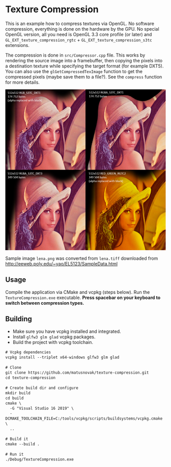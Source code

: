 # Texture Compression

This is an example how to compress textures via OpenGL. No software compression, everything is done on the hardware by the GPU. No special OpenGL version, all you need is OpenGL 3.3 core profile (or later) and `GL_EXT_texture_compression_rgtc` + `GL_EXT_texture_compression_s3tc` extensions.

The compression is done in `src/Compressor.cpp` file. This works by rendering the source image into a framebuffer, then copying the pixels into a destination texture while specifying the target format (for example DXT5). You can also use the `glGetCompressedTexImage` function to get the compressed pixels (maybe save them to a file?). See the `compress` function for more details. 

![sample.png](sample.png)

Sample image `lena.png` was converted from `lena.tiff` downloaded from http://eeweb.poly.edu/~yao/EL5123/SampleData.html

## Usage

Compile the application via CMake and vcpkg (steps below). Run the `TextureCompression.exe` executable. **Press spacebar on your keyboard to switch between compression types.**

## Building

* Make sure you have vcpkg installed and integrated.
* Install `glfw3 glm glad` vcpkg packages.
* Build the project with vcpkg toolchain.

```
# Vcpkg dependencies
vcpkg install --triplet x64-windows glfw3 glm glad

# Clone
git clone https://github.com/matusnovak/texture-compression.git
cd texture-compression

# Create build dir and configure
mkdir build
cd build
cmake \
  -G "Visual Studio 16 2019" \
  -DCMAKE_TOOLCHAIN_FILE=C:/tools/vcpkg/scripts/buildsystems/vcpkg.cmake \
  ..

# Build it
cmake --build .

# Run it
./Debug/TextureCompression.exe
```
